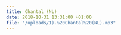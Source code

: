 ```yaml
---
title: Chantal (NL)
date: 2018-10-31 13:31:00 +01:00
file: "/uploads/1).%20Chantal%20(NL).mp3"
---
```


